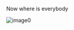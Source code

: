 <rt>Now where is everybody</rt>

![image0](https://user-images.githubusercontent.com/59481467/187098235-f9fcb07f-0577-46ab-892f-0109976b75e2.jpg)
